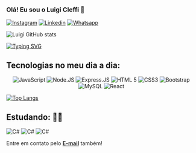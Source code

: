 <div> 

### Olá! Eu sou o Luigi Cleffi 👋

[![Instagram](https://img.shields.io/badge/Instagram-E4405F?style=for-the-badge&logo=instagram&logoColor=white)](https://www.instagram.com/luigi_cff/)
[![Linkedin](https://img.shields.io/badge/LinkedIn-0077B5?style=for-the-badge&logo=linkedin&logoColor=white)](https://www.linkedin.com/in/luigi-cleffi-75291923a/)
[![Whatsapp](https://img.shields.io/badge/WhatsApp-25D366?style=for-the-badge&logo=whatsapp&logoColor=white)](https://bit.ly/31dEVvh)
<br/>

![Luigi GitHub stats](https://github-readme-stats.vercel.app/api?username=LuigiCleffi&show_icons=true&theme=dracula) 

[![Typing SVG](https://readme-typing-svg.demolab.com?font=Fira+Code&pause=1000&width=435&lines=Web+Developer+Experienced;Tech+Lover+%F0%9F%91%A8%F0%9F%8F%BD%E2%80%8D%F0%9F%92%BB)](https://git.io/typing-svg)


</div>



## Tecnologias no meu dia a dia:
<div style="display: inline_block" align="center" >
    <img alt="JavaScript"src="https://img.shields.io/badge/JavaScript-323330?style=for-the-badge&logo=javascript&logoColor=F7DF1E" />
    <img alt="Node.JS" src="https://img.shields.io/badge/Node.js-43853D?style=for-the-badge&logo=node.js&logoColor=white" />
    <img alt="Express.JS" src="https://img.shields.io/badge/Express.js-404D59?style=for-the-badge" />
    <img alt="HTML 5" src="https://img.shields.io/badge/HTML5-E34F26?style=for-the-badge&logo=html5&logoColor=white" />
    <img alt="CSS3" src="https://img.shields.io/badge/CSS3-1572B6?style=for-the-badge&logo=css3&logoColor=white" />
    <img alt="Bootstrap" src="https://img.shields.io/badge/Bootstrap-563D7C?style=for-the-badge&logo=bootstrap&logoColor=white" />
    <img alt="MySQL" src="https://img.shields.io/badge/MySQL-00000F?style=for-the-badge&logo=mysql&logoColor=white" />
    <img alt="React" src="https://img.shields.io/badge/React-666666?style=for-the-badge&logo=react&logoColor=blue">
    
    
</div>


[![Top Langs](https://github-readme-stats.vercel.app/api/top-langs/?username=LuigiCleffi&langs_count=8)](https://github.com/anuraghazra/github-readme-stats)




## Estudando: 🧑‍💻
<img alt="C#" src="https://img.shields.io/badge/C%23-239120?style=for-the-badge&logo=c-sharp&logoColor=white" />
<img alt="C#" src="https://img.shields.io/badge/C%23-239120?style=for-the-badge&logo=c-sharp&logoColor=white" /> <img alt="C#" src="https://img.shields.io/badge/.NET-5C2D91?style=for-the-badge&logo=.net&logoColor=white" />

<p>Entre em contato pelo <a href="mailto:lugicleffi@hotmail.com"><b>E-mail</b></a> também!</p>

